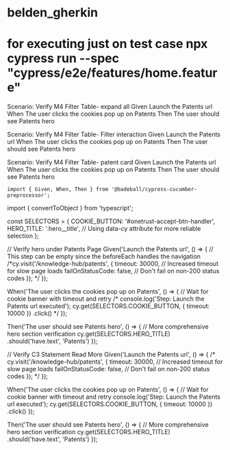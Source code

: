 # belden_gherkin
# for executing just on test case npx cypress run --spec "cypress/e2e/features/home.feature" 



 Scenario: Verify M4 Filter Table- expand all
    Given Launch the Patents url
    When The user clicks the cookies pop up on Patents
    Then The user should see Patents hero

  Scenario: Verify M4 Filter Table- Filter interaction
    Given Launch the Patents url
    When The user clicks the cookies pop up on Patents
    Then The user should see Patents hero

  Scenario: Verify M4 Filter Table- patent card
    Given Launch the Patents url
    When The user clicks the cookies pop up on Patents
    Then The user should see Patents hero




    import { Given, When, Then } from '@badeball/cypress-cucumber-preprocessor';
import { convertToObject } from 'typescript';


const SELECTORS = {
  COOKIE_BUTTON: '#onetrust-accept-btn-handler',
  HERO_TITLE: '.hero__title', // Using data-cy attribute for more reliable selection
};


// Verify hero under Patents Page
Given('Launch the Patents url', () => {
 // This step can be empty since the beforeEach handles the navigation 
 /*cy.visit('/knowledge-hub/patents', {
    timeout: 30000, // Increased timeout for slow page loads
    failOnStatusCode: false, // Don't fail on non-200 status codes
  }); */
});

When('The user clicks the cookies pop up on Patents', () => {
  // Wait for cookie banner with timeout and retry
 /* console.log('Step: Launch the Patents url executed');
  cy.get(SELECTORS.COOKIE_BUTTON, { timeout: 10000 })
    .click() */
});

Then('The user should see Patents hero', () => {
  // More comprehensive hero section verification
  cy.get(SELECTORS.HERO_TITLE)
    .should('have.text', 'Patents')
});


// Verify C3 Statement Read More
Given('Launch the Patents url', () => {
 /*  cy.visit('/knowledge-hub/patents', {
    timeout: 30000, // Increased timeout for slow page loads
    failOnStatusCode: false, // Don't fail on non-200 status codes
  }); */
});

When('The user clicks the cookies pop up on Patents', () => {
  // Wait for cookie banner with timeout and retry
  console.log('Step: Launch the Patents url executed');
  cy.get(SELECTORS.COOKIE_BUTTON, { timeout: 10000 })
    .click()
});

Then('The user should see Patents hero', () => {
  // More comprehensive hero section verification
  cy.get(SELECTORS.HERO_TITLE)
    .should('have.text', 'Patents')
}); 

